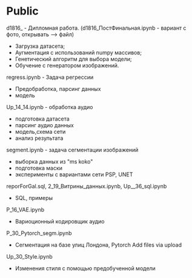 # Public


d1816_ - Дипломная работа.  (d1816_ПостФинальная.ipynb - вариант c фото, открывать --> файл)
- Загрузка датасета;
- Аугментация с использований numpy массивов;
- Генетический алгоритм для выбора модели; 
- Обучение с генератором изображений. 
 
regress.ipynb - Задача регрессии
- Предобработка, парсинг данных
- модель

Up_14_14.ipynb - обработка аудио
- подготовка датасета
- парсинг аудио данных
- модель,схема сети
- анализ результата

segment.ipynb - задача сегментации изображений
- выборка данных из "ms koko"
- подготовка маски
- эксперименты с вариантами сети PSP, UNET

reporForGal.sql, 2_19_Витрины_данных.ipynb, Up__36_sql.ipynb
- SQL, примеры

P_16_VAE.ipynb
 - Вариоционный кодировщик аудио
 
P_30_Pytorch_segm.ipynb
- Сегментация на базе улиц Лондона,  Pytorch
Add files via upload

Up_30_Style.ipynb
- Изменения стиля с помощью предобученной модели
